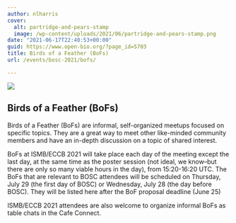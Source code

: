 ```yaml
---
author: nlharris
cover:
  alt: partridge-and-pears-stamp
  image: /wp-content/uploads/2021/06/partridge-and-pears-stamp.png
date: "2021-06-17T22:40:53+00:00"
guid: https://www.open-bio.org/?page_id=5703
title: Birds of a Feather (BoFs)
url: /events/bosc-2021/bofs/

---
```

![](wp/wp-content/uploads/2019/03/OBF-BoF-2018-25.jpg)

## Birds of a Feather (BoFs)

Birds of a Feather (BoFs) are informal, self-organized meetups focused on specific topics. They are a great way to meet other like-minded community members and have an in-depth discussion on a topic of shared interest.

BoFs at ISMB/ECCB 2021 will take place each day of the meeting except the last day, at the same time as the poster session (not ideal, we know–but there are only so many viable hours in the day), from 15:20-16:20 UTC. The BoFs that are relevant to BOSC attendees will be scheduled on Thursday, July 29 (the first day of BOSC) or Wednesday, July 28 (the day before BOSC). They will be listed here after the BoF proposal deadline (June 25)

ISMB/ECCB 2021 attendees are also welcome to organize informal BoFs as table chats in the Cafe Connect.
